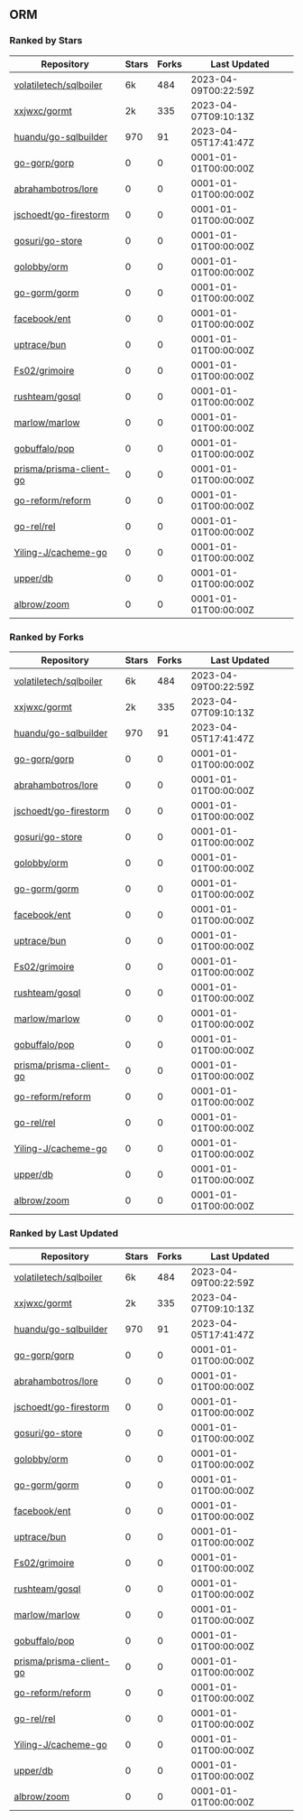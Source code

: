 ## ORM

### Ranked by Stars

| Repository | Stars | Forks | Last Updated |
|------------|-------|-------|--------------|
| [volatiletech/sqlboiler](https://github.com/volatiletech/sqlboiler) | 6k | 484 | 2023-04-09T00:22:59Z |
| [xxjwxc/gormt](https://github.com/xxjwxc/gormt) | 2k | 335 | 2023-04-07T09:10:13Z |
| [huandu/go-sqlbuilder](https://github.com/huandu/go-sqlbuilder) | 970 | 91 | 2023-04-05T17:41:47Z |
| [go-gorp/gorp](https://github.com/go-gorp/gorp) | 0 | 0 | 0001-01-01T00:00:00Z |
| [abrahambotros/lore](https://github.com/abrahambotros/lore) | 0 | 0 | 0001-01-01T00:00:00Z |
| [jschoedt/go-firestorm](https://github.com/jschoedt/go-firestorm) | 0 | 0 | 0001-01-01T00:00:00Z |
| [gosuri/go-store](https://github.com/gosuri/go-store) | 0 | 0 | 0001-01-01T00:00:00Z |
| [golobby/orm](https://github.com/golobby/orm) | 0 | 0 | 0001-01-01T00:00:00Z |
| [go-gorm/gorm](https://github.com/go-gorm/gorm) | 0 | 0 | 0001-01-01T00:00:00Z |
| [facebook/ent](https://github.com/facebook/ent) | 0 | 0 | 0001-01-01T00:00:00Z |
| [uptrace/bun](https://github.com/uptrace/bun) | 0 | 0 | 0001-01-01T00:00:00Z |
| [Fs02/grimoire](https://github.com/Fs02/grimoire) | 0 | 0 | 0001-01-01T00:00:00Z |
| [rushteam/gosql](https://github.com/rushteam/gosql) | 0 | 0 | 0001-01-01T00:00:00Z |
| [marlow/marlow](https://github.com/marlow/marlow) | 0 | 0 | 0001-01-01T00:00:00Z |
| [gobuffalo/pop](https://github.com/gobuffalo/pop) | 0 | 0 | 0001-01-01T00:00:00Z |
| [prisma/prisma-client-go](https://github.com/prisma/prisma-client-go) | 0 | 0 | 0001-01-01T00:00:00Z |
| [go-reform/reform](https://github.com/go-reform/reform) | 0 | 0 | 0001-01-01T00:00:00Z |
| [go-rel/rel](https://github.com/go-rel/rel) | 0 | 0 | 0001-01-01T00:00:00Z |
| [Yiling-J/cacheme-go](https://github.com/Yiling-J/cacheme-go) | 0 | 0 | 0001-01-01T00:00:00Z |
| [upper/db](https://github.com/upper/db) | 0 | 0 | 0001-01-01T00:00:00Z |
| [albrow/zoom](https://github.com/albrow/zoom) | 0 | 0 | 0001-01-01T00:00:00Z |

### Ranked by Forks

| Repository | Stars | Forks | Last Updated |
|------------|-------|-------|--------------|
| [volatiletech/sqlboiler](https://github.com/volatiletech/sqlboiler) | 6k | 484 | 2023-04-09T00:22:59Z |
| [xxjwxc/gormt](https://github.com/xxjwxc/gormt) | 2k | 335 | 2023-04-07T09:10:13Z |
| [huandu/go-sqlbuilder](https://github.com/huandu/go-sqlbuilder) | 970 | 91 | 2023-04-05T17:41:47Z |
| [go-gorp/gorp](https://github.com/go-gorp/gorp) | 0 | 0 | 0001-01-01T00:00:00Z |
| [abrahambotros/lore](https://github.com/abrahambotros/lore) | 0 | 0 | 0001-01-01T00:00:00Z |
| [jschoedt/go-firestorm](https://github.com/jschoedt/go-firestorm) | 0 | 0 | 0001-01-01T00:00:00Z |
| [gosuri/go-store](https://github.com/gosuri/go-store) | 0 | 0 | 0001-01-01T00:00:00Z |
| [golobby/orm](https://github.com/golobby/orm) | 0 | 0 | 0001-01-01T00:00:00Z |
| [go-gorm/gorm](https://github.com/go-gorm/gorm) | 0 | 0 | 0001-01-01T00:00:00Z |
| [facebook/ent](https://github.com/facebook/ent) | 0 | 0 | 0001-01-01T00:00:00Z |
| [uptrace/bun](https://github.com/uptrace/bun) | 0 | 0 | 0001-01-01T00:00:00Z |
| [Fs02/grimoire](https://github.com/Fs02/grimoire) | 0 | 0 | 0001-01-01T00:00:00Z |
| [rushteam/gosql](https://github.com/rushteam/gosql) | 0 | 0 | 0001-01-01T00:00:00Z |
| [marlow/marlow](https://github.com/marlow/marlow) | 0 | 0 | 0001-01-01T00:00:00Z |
| [gobuffalo/pop](https://github.com/gobuffalo/pop) | 0 | 0 | 0001-01-01T00:00:00Z |
| [prisma/prisma-client-go](https://github.com/prisma/prisma-client-go) | 0 | 0 | 0001-01-01T00:00:00Z |
| [go-reform/reform](https://github.com/go-reform/reform) | 0 | 0 | 0001-01-01T00:00:00Z |
| [go-rel/rel](https://github.com/go-rel/rel) | 0 | 0 | 0001-01-01T00:00:00Z |
| [Yiling-J/cacheme-go](https://github.com/Yiling-J/cacheme-go) | 0 | 0 | 0001-01-01T00:00:00Z |
| [upper/db](https://github.com/upper/db) | 0 | 0 | 0001-01-01T00:00:00Z |
| [albrow/zoom](https://github.com/albrow/zoom) | 0 | 0 | 0001-01-01T00:00:00Z |

### Ranked by Last Updated

| Repository | Stars | Forks | Last Updated |
|------------|-------|-------|--------------|
| [volatiletech/sqlboiler](https://github.com/volatiletech/sqlboiler) | 6k | 484 | 2023-04-09T00:22:59Z |
| [xxjwxc/gormt](https://github.com/xxjwxc/gormt) | 2k | 335 | 2023-04-07T09:10:13Z |
| [huandu/go-sqlbuilder](https://github.com/huandu/go-sqlbuilder) | 970 | 91 | 2023-04-05T17:41:47Z |
| [go-gorp/gorp](https://github.com/go-gorp/gorp) | 0 | 0 | 0001-01-01T00:00:00Z |
| [abrahambotros/lore](https://github.com/abrahambotros/lore) | 0 | 0 | 0001-01-01T00:00:00Z |
| [jschoedt/go-firestorm](https://github.com/jschoedt/go-firestorm) | 0 | 0 | 0001-01-01T00:00:00Z |
| [gosuri/go-store](https://github.com/gosuri/go-store) | 0 | 0 | 0001-01-01T00:00:00Z |
| [golobby/orm](https://github.com/golobby/orm) | 0 | 0 | 0001-01-01T00:00:00Z |
| [go-gorm/gorm](https://github.com/go-gorm/gorm) | 0 | 0 | 0001-01-01T00:00:00Z |
| [facebook/ent](https://github.com/facebook/ent) | 0 | 0 | 0001-01-01T00:00:00Z |
| [uptrace/bun](https://github.com/uptrace/bun) | 0 | 0 | 0001-01-01T00:00:00Z |
| [Fs02/grimoire](https://github.com/Fs02/grimoire) | 0 | 0 | 0001-01-01T00:00:00Z |
| [rushteam/gosql](https://github.com/rushteam/gosql) | 0 | 0 | 0001-01-01T00:00:00Z |
| [marlow/marlow](https://github.com/marlow/marlow) | 0 | 0 | 0001-01-01T00:00:00Z |
| [gobuffalo/pop](https://github.com/gobuffalo/pop) | 0 | 0 | 0001-01-01T00:00:00Z |
| [prisma/prisma-client-go](https://github.com/prisma/prisma-client-go) | 0 | 0 | 0001-01-01T00:00:00Z |
| [go-reform/reform](https://github.com/go-reform/reform) | 0 | 0 | 0001-01-01T00:00:00Z |
| [go-rel/rel](https://github.com/go-rel/rel) | 0 | 0 | 0001-01-01T00:00:00Z |
| [Yiling-J/cacheme-go](https://github.com/Yiling-J/cacheme-go) | 0 | 0 | 0001-01-01T00:00:00Z |
| [upper/db](https://github.com/upper/db) | 0 | 0 | 0001-01-01T00:00:00Z |
| [albrow/zoom](https://github.com/albrow/zoom) | 0 | 0 | 0001-01-01T00:00:00Z |


